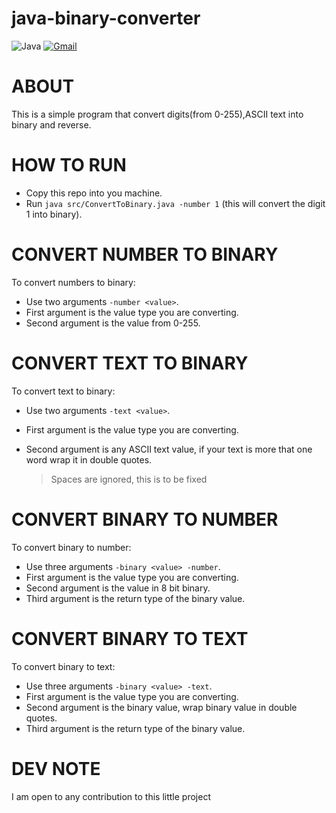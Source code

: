 # java-binary-converter

![Java](https://img.shields.io/badge/java-%23ED8B00.svg?style=for-the-badge&logo=openjdk&logoColor=white)
[![Gmail](https://img.shields.io/badge/Gmail-D14836?style=for-the-badge&logo=gmail&logoColor=white)](mailto:handsomenyathi1@gmail.com)

# ABOUT

This is a simple program that convert digits(from 0-255),ASCII text into binary and reverse.

# HOW TO RUN

- Copy this repo into you machine.
- Run `java src/ConvertToBinary.java -number 1` (this will convert the digit 1 into binary).

# CONVERT NUMBER TO BINARY

To convert numbers to binary:

- Use two arguments `-number <value>`.
- First argument is the value type you are converting.
- Second argument is the value from 0-255.

# CONVERT TEXT TO BINARY

To convert text to binary:

- Use two arguments `-text <value>`.
- First argument is the value type you are converting.
- Second argument is any ASCII text value, if your text is more that one word wrap it in double quotes.

  > Spaces are ignored, this is to be fixed

# CONVERT BINARY TO NUMBER

To convert binary to number:

- Use three arguments `-binary <value> -number`.
- First argument is the value type you are converting.
- Second argument is the value in 8 bit binary.
- Third argument is the return type of the binary value.

# CONVERT BINARY TO TEXT

To convert binary to text:

- Use three arguments `-binary <value> -text`.
- First argument is the value type you are converting.
- Second argument is the binary value, wrap binary value in double quotes.
- Third argument is the return type of the binary value.

# DEV NOTE

I am open to any contribution to this little project
